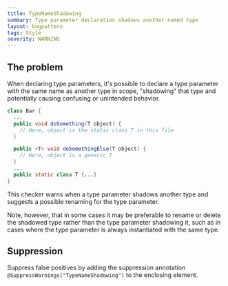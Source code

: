 ```yaml
---
title: TypeNameShadowing
summary: Type parameter declaration shadows another named type
layout: bugpattern
tags: Style
severity: WARNING
---
```


<!--
*** AUTO-GENERATED, DO NOT MODIFY ***
To make changes, edit the @BugPattern annotation or the explanation in docs/bugpattern.
-->


## The problem
When declaring type parameters, it's possible to declare a type parameter with
the same name as another type in scope, "shadowing" that type and potentially
causing confusing or unintended behavior.

```java
class Bar {
  ...
  public void doSomething(T object) {
    // Here, object is the static class T in this file
  }

  public <T> void doSomethingElse(T object) {
    // Here, object is a generic T
  }
  ...
  public static class T {...}
}
```

This checker warns when a type parameter shadows another type and suggests a
possible renaming for the type parameter.

Note, however, that in some cases it may be preferable to rename or delete the
shadowed type rather than the type parameter shadowing it, such as in cases
where the type parameter is always instantiated with the same type.

## Suppression
Suppress false positives by adding the suppression annotation `@SuppressWarnings("TypeNameShadowing")` to the enclosing element.
